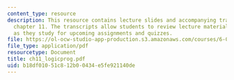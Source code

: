 ```yaml
---
content_type: resource
description: This resource contains lecture slides and accompanying transcripts for
  chapter 11. The transcripts allow students to review lecture material in detail
  as they study for upcoming assignments and quizzes.
file: https://ol-ocw-studio-app-production.s3.amazonaws.com/courses/6-034-artificial-intelligence-spring-2005/b18df01051c812b00434e5fe921140de_ch11_logicprog.pdf
file_type: application/pdf
resourcetype: Document
title: ch11_logicprog.pdf
uid: b18df010-51c8-12b0-0434-e5fe921140de
---
```

